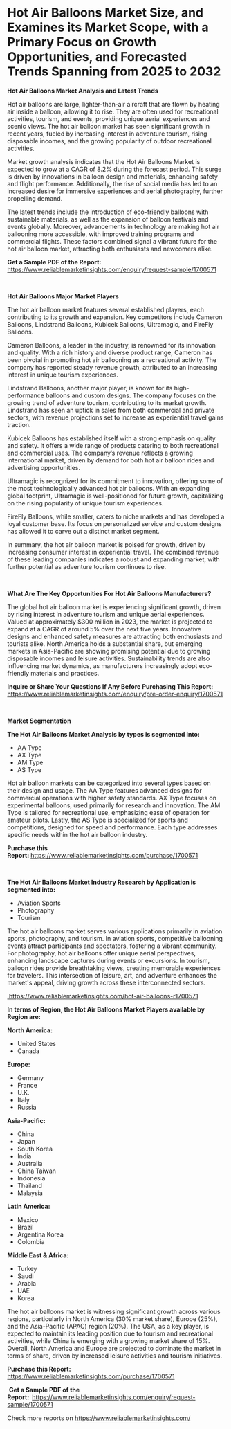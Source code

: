 <p><h1>Hot Air Balloons Market Size, and Examines its Market Scope, with a Primary Focus on Growth Opportunities, and Forecasted Trends Spanning from 2025 to 2032</h1></p><p><strong>Hot Air Balloons Market Analysis and Latest Trends</strong></p>
<p><p>Hot air balloons are large, lighter-than-air aircraft that are flown by heating air inside a balloon, allowing it to rise. They are often used for recreational activities, tourism, and events, providing unique aerial experiences and scenic views. The hot air balloon market has seen significant growth in recent years, fueled by increasing interest in adventure tourism, rising disposable incomes, and the growing popularity of outdoor recreational activities.</p><p>Market growth analysis indicates that the Hot Air Balloons Market is expected to grow at a CAGR of 8.2% during the forecast period. This surge is driven by innovations in balloon design and materials, enhancing safety and flight performance. Additionally, the rise of social media has led to an increased desire for immersive experiences and aerial photography, further propelling demand.</p><p>The latest trends include the introduction of eco-friendly balloons with sustainable materials, as well as the expansion of balloon festivals and events globally. Moreover, advancements in technology are making hot air ballooning more accessible, with improved training programs and commercial flights. These factors combined signal a vibrant future for the hot air balloon market, attracting both enthusiasts and newcomers alike.</p></p>
<p><strong>Get a Sample PDF of the Report:&nbsp;</strong> <a href="https://www.reliablemarketinsights.com/enquiry/request-sample/1700571?utm_campaign=1932&utm_medium=2&utm_source=Github&utm_content=ia&utm_term=18022025&utm_id=hot-air-balloons">https://www.reliablemarketinsights.com/enquiry/request-sample/1700571</a></p>
<p>&nbsp;</p>
<p><strong>Hot Air Balloons Major Market Players</strong></p>
<p><p>The hot air balloon market features several established players, each contributing to its growth and expansion. Key competitors include Cameron Balloons, Lindstrand Balloons, Kubicek Balloons, Ultramagic, and FireFly Balloons.</p><p>Cameron Balloons, a leader in the industry, is renowned for its innovation and quality. With a rich history and diverse product range, Cameron has been pivotal in promoting hot air ballooning as a recreational activity. The company has reported steady revenue growth, attributed to an increasing interest in unique tourism experiences.</p><p>Lindstrand Balloons, another major player, is known for its high-performance balloons and custom designs. The company focuses on the growing trend of adventure tourism, contributing to its market growth. Lindstrand has seen an uptick in sales from both commercial and private sectors, with revenue projections set to increase as experiential travel gains traction.</p><p>Kubicek Balloons has established itself with a strong emphasis on quality and safety. It offers a wide range of products catering to both recreational and commercial uses. The company’s revenue reflects a growing international market, driven by demand for both hot air balloon rides and advertising opportunities.</p><p>Ultramagic is recognized for its commitment to innovation, offering some of the most technologically advanced hot air balloons. With an expanding global footprint, Ultramagic is well-positioned for future growth, capitalizing on the rising popularity of unique tourism experiences.</p><p>FireFly Balloons, while smaller, caters to niche markets and has developed a loyal customer base. Its focus on personalized service and custom designs has allowed it to carve out a distinct market segment.</p><p>In summary, the hot air balloon market is poised for growth, driven by increasing consumer interest in experiential travel. The combined revenue of these leading companies indicates a robust and expanding market, with further potential as adventure tourism continues to rise.</p></p>
<p>&nbsp;</p>
<p><strong>What Are The Key Opportunities For Hot Air Balloons Manufacturers?</strong></p>
<p><p>The global hot air balloon market is experiencing significant growth, driven by rising interest in adventure tourism and unique aerial experiences. Valued at approximately $300 million in 2023, the market is projected to expand at a CAGR of around 5% over the next five years. Innovative designs and enhanced safety measures are attracting both enthusiasts and tourists alike. North America holds a substantial share, but emerging markets in Asia-Pacific are showing promising potential due to growing disposable incomes and leisure activities. Sustainability trends are also influencing market dynamics, as manufacturers increasingly adopt eco-friendly materials and practices.</p></p>
<p><strong>Inquire or Share Your Questions If Any Before Purchasing This Report:</strong> <a href="https://www.reliablemarketinsights.com/enquiry/pre-order-enquiry/1700571?utm_campaign=1932&utm_medium=2&utm_source=Github&utm_content=ia&utm_term=18022025&utm_id=hot-air-balloons">https://www.reliablemarketinsights.com/enquiry/pre-order-enquiry/1700571</a></p>
<p>&nbsp;</p>
<p><strong>Market Segmentation</strong></p>
<p><strong>The Hot Air Balloons Market Analysis by types is segmented into:</strong></p>
<p><ul><li>AA Type</li><li>AX Type</li><li>AM Type</li><li>AS Type</li></ul></p>
<p><p>Hot air balloon markets can be categorized into several types based on their design and usage. The AA Type features advanced designs for commercial operations with higher safety standards. AX Type focuses on experimental balloons, used primarily for research and innovation. The AM Type is tailored for recreational use, emphasizing ease of operation for amateur pilots. Lastly, the AS Type is specialized for sports and competitions, designed for speed and performance. Each type addresses specific needs within the hot air balloon industry.</p></p>
<p><strong>Purchase this Report:&nbsp;</strong><a href="https://www.reliablemarketinsights.com/purchase/1700571?utm_campaign=1932&utm_medium=2&utm_source=Github&utm_content=ia&utm_term=18022025&utm_id=hot-air-balloons">https://www.reliablemarketinsights.com/purchase/1700571</a></p>
<p>&nbsp;</p>
<p><strong>The Hot Air Balloons Market Industry Research by Application is segmented into:</strong></p>
<p><ul><li>Aviation Sports</li><li>Photography</li><li>Tourism</li></ul></p>
<p><p>The hot air balloons market serves various applications primarily in aviation sports, photography, and tourism. In aviation sports, competitive ballooning events attract participants and spectators, fostering a vibrant community. For photography, hot air balloons offer unique aerial perspectives, enhancing landscape captures during events or excursions. In tourism, balloon rides provide breathtaking views, creating memorable experiences for travelers. This intersection of leisure, art, and adventure enhances the market's appeal, driving growth across these interconnected sectors.</p></p>
<p><a href="https://www.reliablemarketinsights.com/hot-air-balloons-r1700571?utm_campaign=1932&utm_medium=2&utm_source=Github&utm_content=ia&utm_term=18022025&utm_id=hot-air-balloons">&nbsp;https://www.reliablemarketinsights.com/hot-air-balloons-r1700571</a></p>
<p><strong>In terms of Region, the Hot Air Balloons Market Players available by Region are:</strong></p>
<p>
    <p> <strong> North America: </strong>
        <ul>
            <li>United States</li>
            <li>Canada</li>
        </ul>
        </p> 
    <p> <strong> Europe: </strong>
        <ul>
            <li>Germany</li>
            <li>France</li>
            <li>U.K.</li>
            <li>Italy</li>
            <li>Russia</li>
        </ul>
        </p> 
    <p> <strong> Asia-Pacific: </strong>
        <ul>
            <li>China</li>
            <li>Japan</li>
            <li>South Korea</li>
            <li>India</li>
            <li>Australia</li>
            <li>China Taiwan</li>
            <li>Indonesia</li>
            <li>Thailand</li>
            <li>Malaysia</li>
        </ul>
        </p> 
    <p> <strong> Latin America: </strong>
        <ul>
            <li>Mexico</li>
            <li>Brazil</li>
            <li>Argentina Korea</li>
            <li>Colombia</li>
        </ul>
        </p> 
    <p> <strong> Middle East & Africa: </strong>
        <ul>
            <li>Turkey</li>
            <li>Saudi</li>
            <li>Arabia</li>
            <li>UAE</li>
            <li>Korea</li>
        </ul>
    </p>
    </p>
<p><p>The hot air balloons market is witnessing significant growth across various regions, particularly in North America (30% market share), Europe (25%), and the Asia-Pacific (APAC) region (20%). The USA, as a key player, is expected to maintain its leading position due to tourism and recreational activities, while China is emerging with a growing market share of 15%. Overall, North America and Europe are projected to dominate the market in terms of share, driven by increased leisure activities and tourism initiatives.</p></p>
<p><strong>Purchase this Report: </strong><a href="https://www.reliablemarketinsights.com/purchase/1700571?utm_campaign=1932&utm_medium=2&utm_source=Github&utm_content=ia&utm_term=18022025&utm_id=hot-air-balloons">https://www.reliablemarketinsights.com/purchase/1700571</a></p>
<p>&nbsp;<strong>Get a Sample PDF of the Report:&nbsp;&nbsp;</strong><a href="https://www.reliablemarketinsights.com/enquiry/request-sample/1700571?utm_campaign=1932&utm_medium=2&utm_source=Github&utm_content=ia&utm_term=18022025&utm_id=hot-air-balloons">https://www.reliablemarketinsights.com/enquiry/request-sample/1700571</a></p>
<p><strong></strong></p>
<p>Check more reports on <a href="https://www.reliablemarketinsights.com/?utm_campaign=1932&utm_medium=2&utm_source=Github&utm_content=ia&utm_term=18022025&utm_id=hot-air-balloons">https://www.reliablemarketinsights.com/</a></p>